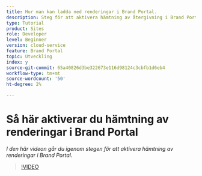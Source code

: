 ```yaml
---
title: Hur man kan ladda ned renderingar i Brand Portal.
description: Steg för att aktivera hämtning av återgivning i Brand Portal
type: Tutorial
product: Sites
role: Developer
level: Beginner
version: cloud-service
feature: Brand Portal
topic: Utveckling
index: y
source-git-commit: 65a40826d3be322673e116d98124c3cbfb1d6eb4
workflow-type: tm+mt
source-wordcount: '50'
ht-degree: 2%

---
```



# Så här aktiverar du hämtning av renderingar i Brand Portal

*I den här videon går du igenom stegen för att aktivera hämtning av renderingar i Brand Portal.*

>[!VIDEO](https://video.tv.adobe.com/v/335449?quality=9&learn=on)

